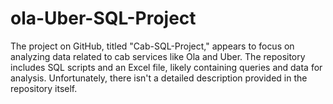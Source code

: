 # ola-Uber-SQL-Project

The project on GitHub, titled "Cab-SQL-Project," appears to focus on analyzing data related to cab services like Ola and Uber. The repository includes SQL scripts and an Excel file, likely containing queries and data for analysis. Unfortunately, there isn't a detailed description provided in the repository itself.

